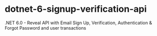 # dotnet-6-signup-verification-api

.NET 6.0 - Reveal API with Email Sign Up, Verification, Authentication & Forgot Password and user transactions

